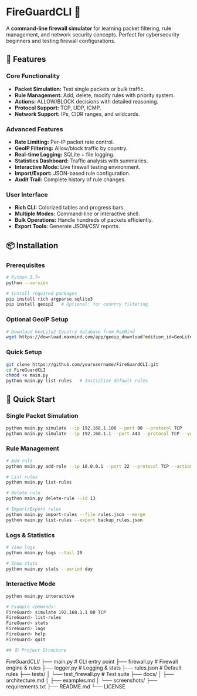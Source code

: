 
# FireGuardCLI 🚀

A **command-line firewall simulator** for learning packet filtering, rule management, and network security concepts. Perfect for cybersecurity beginners and testing firewall configurations.

## 🌟 Features

### Core Functionality

* **Packet Simulation:** Test single packets or bulk traffic.
* **Rule Management:** Add, delete, modify rules with priority system.
* **Actions:** ALLOW/BLOCK decisions with detailed reasoning.
* **Protocol Support:** TCP, UDP, ICMP.
* **Network Support:** IPs, CIDR ranges, and wildcards.

### Advanced Features

* **Rate Limiting:** Per-IP packet rate control.
* **GeoIP Filtering:** Allow/block traffic by country.
* **Real-time Logging:** SQLite + file logging.
* **Statistics Dashboard:** Traffic analysis with summaries.
* **Interactive Mode:** Live firewall testing environment.
* **Import/Export:** JSON-based rule configuration.
* **Audit Trail:** Complete history of rule changes.

### User Interface

* **Rich CLI:** Colorized tables and progress bars.
* **Multiple Modes:** Command-line or interactive shell.
* **Bulk Operations:** Handle hundreds of packets efficiently.
* **Export Tools:** Generate JSON/CSV reports.

## 📦 Installation

### Prerequisites

```bash
# Python 3.7+
python --version

# Install required packages
pip install rich argparse sqlite3
pip install geoip2   # Optional: for country filtering
```

### Optional GeoIP Setup

```bash
# Download GeoLite2 Country database from MaxMind
wget https://download.maxmind.com/app/geoip_download?edition_id=GeoLite2-Country&license_key=YOUR_KEY&suffix=tar.gz
```

### Quick Setup

```bash
git clone https://github.com/yourusername/FireGuardCLI.git
cd FireGuardCLI
chmod +x main.py
python main.py list-rules   # Initialize default rules
```
## 🚀 Quick Start

### Single Packet Simulation

```bash
python main.py simulate --ip 192.168.1.100 --port 80 --protocol TCP
python main.py simulate --ip 192.168.1.1 --port 443 --protocol TCP --verbose
```

### Rule Management

```bash
# Add rule
python main.py add-rule --ip 10.0.0.1 --port 22 --protocol TCP --action BLOCK --description "Block SSH"

# List rules
python main.py list-rules

# Delete rule
python main.py delete-rule --id 13

# Import/Export rules
python main.py import-rules --file rules.json --merge
python main.py list-rules --export backup_rules.json
```

### Logs & Statistics

```bash
# View logs
python main.py logs --tail 20

# Show stats
python main.py stats --period day
```

### Interactive Mode

```bash
python main.py interactive

# Example commands:
FireGuard> simulate 192.168.1.1 80 TCP
FireGuard> list-rules
FireGuard> stats
FireGuard> logs
FireGuard> help
FireGuard> quit

## 🏗️ Project Structure

```
FireGuardCLI/
├── main.py                # CLI entry point
├── firewall.py            # Firewall engine & rules
├── logger.py              # Logging & stats
├── rules.json             # Default rules
├── tests/
│   └── test_firewall.py   # Test suite
├── docs/
│   ├── architecture.md
│   ├── examples.md
│   └── screenshots/
├── requirements.txt
├── README.md
└── LICENSE







